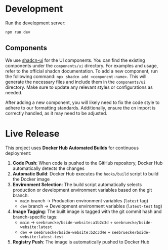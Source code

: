# Development

Run the development server:

```bash
npm run dev
```

## Components

We use [shadcn-ui](https://ui.shadcn.com/) for the UI components. You can find the existing components under the `components/ui` directory.
For examples and usage, refer to the official shadcn documentation. To add a new component, run the following command:
`npx shadcn add <component-name>`. This will generate the necessary files and include them in the `components/ui` directory. Make sure to
update any relevant styles or configurations as needed.

After adding a new component, you will likely need to fix the code style to adhere to our formatting standards. Additionally, ensure the cn
import is correctly handled, as it may need to be adjusted.

# Live Release

This project uses **Docker Hub Automated Builds** for continuous deployment:

1. **Code Push**: When code is pushed to the GitHub repository, Docker Hub automatically detects the changes
2. **Automatic Build**: Docker Hub executes the `hooks/build` script to build the Docker image
3. **Environment Selection**: The build script automatically selects production or development environment variables based on the git branch:
    - `main` branch → Production environment variables (`latest` tag)
    - `dev` branch → Development environment variables (`latest-test` tag)
4. **Image Tagging**: The built image is tagged with the git commit hash and branch-specific tags:
    - `main` → `seebruecke/bside-website:a1b2c3d` + `seebruecke/bside-website:latest`
    - `dev` → `seebruecke/bside-website:b2c3d4e` + `seebruecke/bside-website:latest-test`
5. **Registry Push**: The image is automatically pushed to Docker Hub
